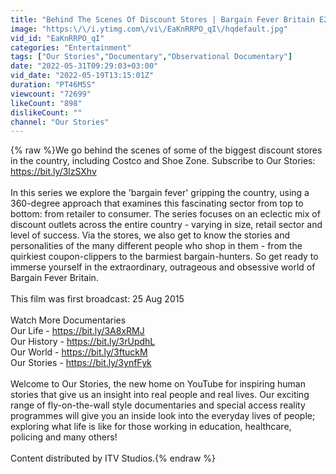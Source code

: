 ```yaml
---
title: "Behind The Scenes Of Discount Stores | Bargain Fever Britain E2 | Our Stories"
image: "https:\/\/i.ytimg.com\/vi\/EaKnRRPO_qI\/hqdefault.jpg"
vid_id: "EaKnRRPO_qI"
categories: "Entertainment"
tags: ["Our Stories","Documentary","Observational Documentary"]
date: "2022-05-31T09:29:03+03:00"
vid_date: "2022-05-19T13:15:01Z"
duration: "PT46M5S"
viewcount: "72699"
likeCount: "898"
dislikeCount: ""
channel: "Our Stories"
---
```

{% raw %}We go behind the scenes of some of the biggest discount stores in the country, including Costco and Shoe Zone. Subscribe to Our Stories: <a rel="nofollow" target="blank" href="https://bit.ly/3lzSXhv">https://bit.ly/3lzSXhv</a> <br /><br />In this series we explore the 'bargain fever' gripping the country, using a 360-degree approach that examines this fascinating sector from top to bottom: from retailer to consumer. The series focuses on an eclectic mix of discount outlets across the entire country - varying in size, retail sector and level of success. Via the stores, we also get to know the stories and personalities of the many different people who shop in them - from the quirkiest coupon-clippers to the barmiest bargain-hunters. So get ready to immerse yourself in the extraordinary, outrageous and obsessive world of Bargain Fever Britain.<br /><br />This film was first broadcast: 25 Aug 2015<br /><br />Watch More Documentaries<br />Our Life - <a rel="nofollow" target="blank" href="https://bit.ly/3A8xRMJ">https://bit.ly/3A8xRMJ</a> <br />Our History - <a rel="nofollow" target="blank" href="https://bit.ly/3rUpdhL">https://bit.ly/3rUpdhL</a> <br />Our World - <a rel="nofollow" target="blank" href="https://bit.ly/3ftuckM">https://bit.ly/3ftuckM</a> <br />Our Stories - <a rel="nofollow" target="blank" href="https://bit.ly/3ynfFyk">https://bit.ly/3ynfFyk</a> <br /><br />Welcome to Our Stories, the new home on YouTube for inspiring human stories that give us an insight into real people and real lives. Our exciting range of fly-on-the-wall style documentaries and special access reality programmes will give you an inside look into the everyday lives of people; exploring what life is like for those working in education, healthcare, policing and many others!<br /><br />Content distributed by ITV Studios.{% endraw %}
